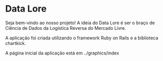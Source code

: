 # Data Lore

Seja bem-vindo ao nosso projeto!
A ideia do Data Lore é ser o braço de Ciência de Dados da Logística Reversa do Mercado Livre.

A aplicação foi criada utilizando o framework Ruby on Rails e a biblioteca chartkick. 

A página inicial da aplicação está em ../graphics/index
